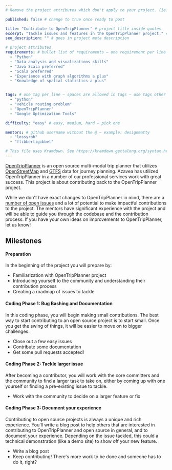 ```yaml
---
# Remove the project attributes which don't apply to your project. (ie: if no issues, delete the issues section)

published: false # change to true once ready to post

title: "Contribute to OpenTripPlanner" # project title inside quotes
excerpt: "Tackle issues and features in the OpenTripPlanner project." # shows on project list page
seo_description: "" # goes in project meta description

# project attributes
requirements: # bullet list of requirements – one requirement per line – follow below format
  - "Python"
  - "Data analysis and visualizations skills"
  - "Java Scala preferred"
  - "Scala preferred"
  - "Experience with graph algorithms a plus"
  - "Knowledge of spatial statistics a plus"


tags: # one tag per line – spaces are allowed in tags – use tags other posts use
  - "python"
  - "vehicle routing problem"
  - "OpenTripPlanner"
  - "Google Optimization Tools"

difficulty: "easy" # easy, medium, hard – pick one

mentors: # github username without the @ – example: designmatty
  - "lossyrob"
  - "flibbertigibbet"

# This file uses Kramdown. See https://kramdown.gettalong.org/syntax.html for syntax
---
```


[OpenTripPlanner](https://github.com/opentripplanner/OpenTripPlanner) is an open source multi-modal trip planner that utilizes [OpenStreetMap](http://www.openstreetmap.org/) and [GTFS](https://developers.google.com/transit/gtfs/) data for journey planning. Azavea has utilized OpenTripPlanner in a number of our professional services work with great success. This project is about contributing back to the OpenTripPlanner project.

While we don't have exact changes to OpenTripPlanner in mind, there are a [number of open issues](https://github.com/opentripplanner/OpenTripPlanner/issues) and a lot of potential to make impactful contributions to the project. The mentors have significant experience with the project and will be able to guide you through the codebase and the contribution process. If you have your own ideas on improvements to OpenTripPlanner, let us know!

## Milestones

#### Preparation

In the beginning of the project you will prepare by:

- Familiarization with OpenTripPlanner project
- Introducing yourself to the community and understanding their contribution process
- Creating a roadmap of issues to tackle

#### Coding Phase 1: Bug Bashing and Documentation

In this coding phase, you will begin making small contributions. The best way to start contributing to an open source project is to start small. Once you get the swing of things, it will be easier to move on to bigger challenges.

- Close out a few easy issues
- Contribute some documentation
- Get some pull requests accepted!

#### Coding Phase 2: Tackle larger issue

After becoming a contributor, you will work with the core committers and the community to find a larger task to take on, either by coming up with one yourself or finding a pre-existing issue to tackle.

- Work with the community to decide on a larger feature or fix

#### Coding Phase 3: Document your experience

Contributing to open source projects is always a unique and rich experience. You'll write a blog post to help others that are interested in contributing to OpenTripPlanner and open source in general, and to document your experience. Depending on the issue tackled, this could a technical demonstration (like a demo site) to show off your new feature.

- Write a blog post
- Keep contributing! There's more work to be done and someone has to do it, right?
